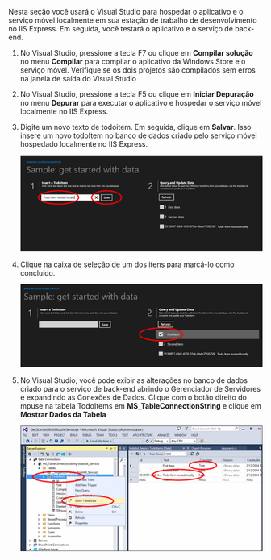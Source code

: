 ﻿Nesta seção você usará o Visual Studio para hospedar o aplicativo e o serviço móvel localmente em sua estação de trabalho de desenvolvimento no IIS Express. Em seguida, você testará o aplicativo e o serviço de back-end.


1. No Visual Studio, pressione a tecla F7 ou clique em **Compilar solução** no menu **Compilar** para compilar o aplicativo da Windows Store e o serviço móvel. Verifique se os dois projetos são compilados sem erros na janela de saída do Visual Studio

2. No Visual Studio, pressione a tecla F5 ou clique em **Iniciar Depuração** no menu **Depurar** para executar o aplicativo e hospedar o serviço móvel localmente no IIS Express. 

 
3. Digite um novo texto de todoitem. Em seguida, clique em **Salvar**. Isso insere um novo todoItem no banco de dados criado pelo serviço móvel hospedado localmente no IIS Express. 

    ![](./media/mobile-services-dotnet-backend-test-local-service-data/new-local-todoitem.png)

4. Clique na caixa de seleção de um dos itens para marcá-lo como concluído.

    ![](./media/mobile-services-dotnet-backend-test-local-service-data/local-item-checked.png)

5. No Visual Studio, você pode exibir as alterações no banco de dados criado para o serviço de back-end abrindo o Gerenciador de Servidores e expandindo as Conexões de Dados. Clique com o botão direito do mpuse na tabela TodoItems em **MS_TableConnectionString** e clique em **Mostrar Dados da Tabela**

    ![](./media/mobile-services-dotnet-backend-test-local-service-data/vs-show-local-table-data.png)


<!--HONumber=42-->
